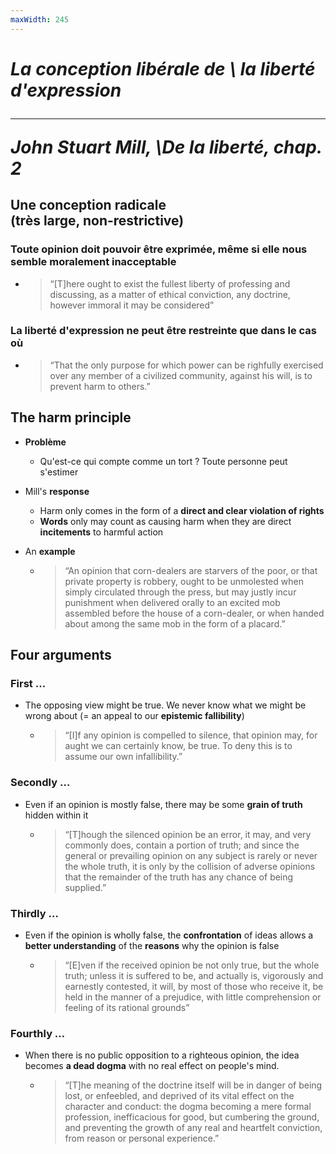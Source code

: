```yaml
---
maxWidth: 245 
---
```


# <cite>La conception libérale de \\ la liberté d'expression<hr><cite>John Stuart Mill, \\_De la liberté_, chap. 2

## Une conception radicale <aside>(très large, non-restrictive)</aside>

###  Toute opinion doit pouvoir être exprimée, même si elle nous semble moralement inacceptable <!--fold-->

- <blockquote>“[T]here ought to exist the fullest liberty of professing and discussing, as a matter of ethical conviction, any doctrine, however immoral it may be considered”</blockquote>

### La liberté d'expression ne peut être restreinte que dans le cas où   <!--fold-->

- <blockquote>“That the only purpose for which power can be righfully exercised over any member of a civilized community, against his will, is to prevent harm to others.”</blockquote>

## The harm principle

- **Problème**
	- Qu'est-ce qui compte comme un tort ? Toute personne peut s'estimer 

- Mill's **response**
	- Harm only comes in the form of a **direct and clear violation of rights**
	- **Words** only may count as causing harm when they are direct **incitements** to harmful action 

- An **example**  <!--fold-->
  - <blockquote>“An opinion that corn-dealers are starvers of the poor, or that private property is robbery, ought to be unmolested when simply circulated through the press, but may justly incur punishment when delivered orally to an excited mob assembled before the house of a corn-dealer, or when handed about among the same mob in the form of a placard.”</blockquote>

## Four arguments

### **First …**

- The opposing view might be true. We never know what we might be wrong about (= an appeal to our **epistemic fallibility**)  <!--fold-->
	- <blockquote>“[I]f any opinion is compelled to silence, that opinion may, for aught we can certainly know, be true. To deny this is to assume our own infallibility.”</blockquote>

### **Secondly …**

- Even if an opinion is mostly false, there may be some **grain of truth** hidden within it  <!--fold-->
	- <blockquote>“[T]hough the silenced opinion be an error, it may, and very commonly does, contain a portion of truth; and since the general or prevailing opinion on any subject is rarely or never the whole truth, it is only by the collision of adverse opinions that the remainder of the truth has any chance of being supplied.”</blockquote>

### **Thirdly …**

- Even if the opinion is wholly false, the **confrontation** of ideas allows a **better understanding** of the **reasons** why the opinion is false  <!--fold-->
	- <blockquote>“[E]ven if the received opinion be not only true, but the whole truth; unless it is suffered to be, and actually is, vigorously and earnestly contested, it will, by most of those who receive it, be held in the manner of a prejudice, with little comprehension or feeling of its rational grounds”</blockquote>

### **Fourthly …**

- When there is no public opposition to a righteous opinion, the idea becomes **a dead dogma** with no real effect on people's mind. <!--fold-->
	- <blockquote>“[T]he meaning of the doctrine itself will be in danger of being lost, or enfeebled, and deprived of its vital effect on the character and conduct: the dogma becoming a mere formal profession, inefficacious for good, but cumbering the ground, and preventing the growth of any real and heartfelt conviction, from reason or personal experience.”</blockquote>